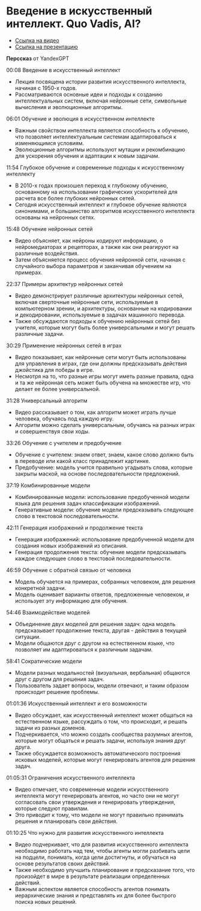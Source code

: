 # Введение в искусственный интеллект. Quo Vadis, AI?

* [Ссылка на видео](https://www.youtube.com/watch?v=y7bf0Kk46UU)
* [Ссылка на презентацию](https://drive.google.com/file/d/14Yc3dRmn87m_SSQbSMVOPfZi3Yt_1KYP/view?usp=sharing)

**Перссказ** от YandexGPT

00:08 Введение в искусственный интеллект

* Лекция посвящена истории развития искусственного интеллекта, начиная с 1950-х годов.
* Рассматриваются основные идеи и подходы к созданию интеллектуальных систем, включая нейронные сети, символьные вычисления и эволюционные алгоритмы.

06:01 Обучение и эволюция в искусственном интеллекте

* Важным свойством интеллекта является способность к обучению, что позволяет интеллектуальным системам адаптироваться к изменяющимся условиям.
* Эволюционные алгоритмы используют мутации и рекомбинацию для ускорения обучения и адаптации к новым задачам.

11:54 Глубокое обучение и современные подходы к искусственному интеллекту

* В 2010-х годах произошел переход к глубокому обучению, основанному на использовании графических ускорителей для расчета все более глубоких нейронных сетей.
* Сегодня искусственный интеллект и глубокое обучение являются синонимами, и большинство алгоритмов искусственного интеллекта основаны на нейронных сетях.

15:48 Обучение нейронных сетей

* Видео объясняет, как нейроны кодируют информацию, о нейромедиаторах и рецепторах, а также как они реагируют на различные воздействия.
* Затем объясняется процесс обучения нейронной сети, начиная с случайного выбора параметров и заканчивая обучением на примерах.

22:37 Примеры архитектур нейронных сетей

* Видео демонстрирует различные архитектуры нейронных сетей, включая сверточные нейронные сети, используемые в компьютерном зрении, и архитектуры, основанные на кодировании и декодировании, используемые в задачах машинного перевода.
* Также обсуждаются подходы к обучению нейронных сетей без учителя, которые могут быть более универсальными и могут решать различные задачи.

30:29 Применение нейронных сетей в играх

* Видео показывает, как нейронные сети могут быть использованы для управления в играх, где они должны предсказывать действия джойстика для победы в игре.
* Несмотря на то, что разные игры могут иметь разные правила, одна и та же нейронная сеть может быть обучена на множестве игр, что делает ее более универсальной.

31:28 Универсальный алгоритм

* Видео рассказывает о том, как алгоритм может играть лучше человека, обучаясь под каждую игру.
* Алгоритм можно сделать универсальным, обучаясь на разных играх и совершенствуя свои ходы.

33:26 Обучение с учителем и предобучение

* Обучение с учителем: знаем ответ, знаем, какое слово должно быть в переводе или какой класс принадлежит картинке.
* Предобучение: модель учится правильно угадывать слова, которые закрыты маской, на основе последовательности предложений.

37:19 Комбинированные модели

* Комбинированные модели: использование предобученной модели языка для решения задач классификации изображений.
* Генеративные модели: обучение модели предсказывать следующее слово в текстовой последовательности.

42:11 Генерация изображений и продолжение текста

* Генерация изображений: использование предобученной модели для создания новых изображений из описания.
* Генерация продолжения текста: обучение модели предсказывать каждое следующее слово в текстовой последовательности.

46:59 Обучение с обратной связью от человека

* Модель обучается на примерах, собранных человеком, для решения конкретной задачи.
* Модель оценивает варианты ответов, предложенные человеком, и использует эту информацию для обучения.

54:46 Взаимодействие моделей

* Объединение двух моделей для решения задач: одна модель предсказывает продолжение текста, другая - действия в текущей ситуации.
* Модели общаются друг с другом на естественном языке, что позволяет им адаптироваться к различным задачам.

58:41 Сократические модели

* Модели разных модальностей (визуальная, вербальная) общаются друг с другом для решения задач.
* Пользователь задает вопросы, модели отвечают, и таким образом происходит решение проблемы.

01:01:36 Искусственный интеллект и его возможности

* Видео обсуждает, как искусственный интеллект может общаться на естественном языке, рассуждать о том, что происходит, и решать задачи из разных доменов.
* Подчеркивается, что можно создать сообщества разумных агентов, которые могут общаться и решать задачи, используя знания друг друга.
* Также обсуждается возможность автоматического построения исковых моделей, которые могут генерировать агентов для решения задач.

01:05:31 Ограничения искусственного интеллекта

* Видео отмечает, что современные модели искусственного интеллекта могут генерировать агентов, но часто они не могут согласовать свои утверждения и генерировать утверждения, которые следуют правилам.
* Это приводит к тому, что модели не могут правильно принимать решения и планировать свои действия.

01:10:25 Что нужно для развития искусственного интеллекта

* Видео подчеркивает, что для развития искусственного интеллекта необходимо работать над тем, чтобы агенты могли разбивать цели на подцели, понимать, когда цели достигнуты, и обучаться на основе результатов своих действий.
* Также необходимо улучшить планирование и предсказание того, что произойдет в мире в результате реализации определенных действий.
* Важным аспектом является способность агентов понимать иерархические знания и представлять их для более быстрого поиска новых решений.

